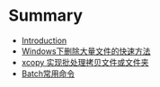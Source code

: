 # Summary

* [Introduction](README.md)
* [Windows下删除大量文件的快速方法](chapter1.md)
* [xcopy 实现批处理拷贝文件或文件夹](xxxx.md)
* [Batch常用命令](batchchang-yong-ming-ling.md)

